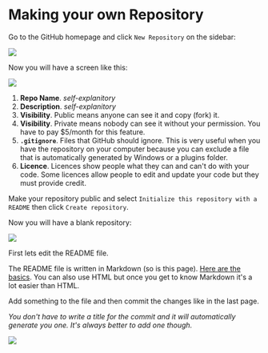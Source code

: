 # Making your own Repository

Go to the GitHub homepage and click `New Repository` on the sidebar:

![](https://i.imgur.com/4BLi4nE.png)

Now you will have a screen like this:

![](https://i.imgur.com/WpgdRHu.png)

1. **Repo Name**. *self-explanitory*
1. **Description**. *self-explanitory*
1. **Visibility**. Public means anyone can see it and copy (fork) it.
1. **Visibility**. Private means nobody can see it without your permission. You have to pay $5/month for this feature.
1. **`.gitignore`**. Files that GitHub should ignore. This is very useful when you have the repository on your computer because you can exclude a file that is automatically generated by Windows or a plugins folder.
1. **Licence**. Licences show people what they can and can't do with your code. Some licences allow people to edit and update your code but they must provide credit.

Make your repository public and select `Initialize this repository with a README` then click `Create repository`.

Now you will have a blank repository:

![](https://i.imgur.com/TdIBDU9.png)

First lets edit the README file.

The README file is written in Markdown (so is this page). [Here are the basics](https://github.com/adam-p/markdown-here/wiki/Markdown-Cheatsheet). You can also use HTML but once you get to know Markdown it's a lot easier than HTML.

Add something to the file and then commit the changes like in the last page.

*You don't have to write a title for the commit and it will automatically generate you one. It's always better to add one though.*

![](https://i.imgur.com/elnmgHw.png)
